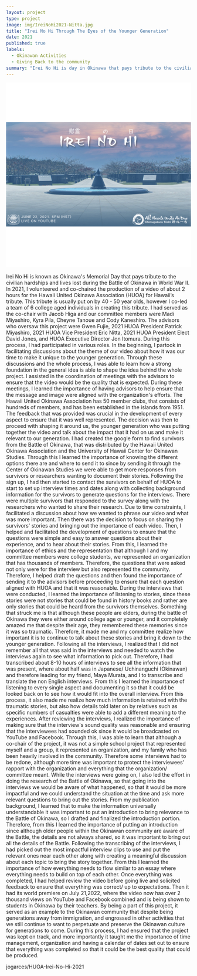 ```yaml
---
layout: project
type: project
image: img/IreiNoHi2021-Nitta.jpg
title: "Irei No Hi Through The Eyes of the Younger Generation"
date: 2021
published: true
labels:
  - Okinawan Activities
  - Giving Back to the community
summary: "Irei No Hi is day in Okinawa that pays tribute to the civilian hardships and lives lost during the Battle of Okinawa. In 2021, I cochaired the production of the Hawaii United Okinawa Association's tribute."
---
```


<img class="img-fluid" src="../img/IreiNoHi2021-Nitta.jpg">

Irei No Hi is known as Okinawa's Memorial Day that pays tribute to the civilian hardships and lives lost during the Battle of Okinawa in World War II. In 2021, I volunteered and co-chaired the production of a video of about 2 hours for the Hawaii United Okinawa Association (HUOA) for Hawaii’s tribute. This tribute is usually put on by 40 - 50 year olds, however I co-led a team of 6 college aged individuals in creating this tribute. I had served as the co-chair with Jacob Higa and our committee members were Madi Miyashiro, Kyra Pila, Cheyne Tanoue and Cody Kaneshiro. The advisors who oversaw this project were Gwen Fujie, 2021 HUOA President Patrick Miyashiro, 2021 HUOA Vice President Eric Nitta, 2021 HUOA President Elect David Jones, and HUOA Executive Director Jon Itomura. 
During this process, I had participated in various roles. In the beginning, I partook in facilitating discussions about the theme of our video about how it was our time to make it unique to the younger generation. Through these discussions and the whole process, I was able to learn how a strong foundation in the general idea is able to shape the idea behind the whole project. I assisted in the coordination of meetings with the advisors to ensure that the video would be the quality that is expected. During these meetings, I learned the importance of having advisors to help ensure that the message and image were aligned with the organization's efforts. The Hawaii United Okinawa Association has 50 member clubs, that consists of hundreds of members, and has been established in the islands from 1951. The feedback that was provided was crucial in the development of every aspect to ensure that it was well represented. The decision was then to proceed with shaping it around us, the younger generation who was putting together the video and talk about the impact that it had on us and make it relevant to our generation.
I had created the google form to find survivors from the Battle of Okinawa, that was distributed by the Hawaii United Okinawa Association and the University of Hawaii Center for Okinawan Studies. Through this I learned the importance of knowing the different options there are and where to send it to since by sending it through the Center of Okinawan Studies we were able to get more responses from survivors or researchers wanting to document their stories. Following the sign up, I had then started to contact the survivors on behalf of HUOA to start to set up interview times and dates along with collecting background information for the survivors to generate questions for the interviews. 
There were multiple survivors that responded to the survey along with the researchers who wanted to share their research. Due to time constraints, I facilitated a discussion about how we wanted to phrase our video and what was more important. Then there was the decision to focus on sharing the survivors' stories and bringing out the importance of each video. Then, I helped and facilitated the development of questions to ensure that the questions were simple and easy to answer questions about their experience, and to hear about their stories. From this, I learned the importance of ethics and the representation that although I and my committee members were college students, we represented an organization that has thousands of members. Therefore, the questions that were asked not only were for the interview but also represented the community. Therefore, I helped draft the questions and then found the importance of sending it to the advisors before proceeding to ensure that each question aligned with HUOA and that it was reasonable. 
During the interviews that were conducted, I learned the importance of listening to stories, since these stories were not stories that could be found in history books and rather are only stories that could be heard from the survivors themselves. Something that struck me is that although these people are elders, during the battle of Okinawa they were either around college age or younger, and it completely amazed me that despite their age, they remembered these memories since it was so traumatic. Therefore, it made me and my committee realize how important it is to continue to talk about these stories and bring it down to the younger generation. 
Following all the interviews, I realized that I did not remember all that was said in the interviews and needed to watch the interviews again to see what information to pick out. Therefore, I had transcribed about 8-10 hours of interviews to see all the information that was present, where about half was in Japanese/ Uchinanguchi (Okinawan) and therefore leading for my friend, Maya Murata, and I to transcribe and translate the non English interviews. From this I learned the importance of listening to every single aspect and documenting it so that it could be looked back on to see how it would fit into the overall interview. From this process, it also made me realize how much information is retained with the traumatic stories, but also how details told later on by relatives such as specific numbers of casualties were able to add a different meaning to the experiences. After reviewing the interviews, I realized the importance of making sure that the interview's sound quality was reasonable and ensuring that the interviewees had sounded ok since it would be broadcasted on YouTube and Facebook. Through this, I was able to learn that although a co-chair of the project, it was not a simple school project that represented myself and a group, it represented an organization, and my family who has been heavily involved in the community. Therefore some interviews had to be redone, although more time was important to protect the interviewees' rapport with the organization and everything that the organization/ committee meant. 
While the interviews were going on, I also led the effort in doing the research of the Battle of Okinawa, so that going into the interviews we would be aware of what happened, so that it would be more impactful and we could understand the situation at the time and ask more relevant questions to bring out the stories. From my publication background, I learned that to make the information universally understandable it was important to put an introduction to bring relevance to the Battle of Okinawa, so I drafted and finalized the introduction portion. Therefore, from this I learned the importance of putting an introduction since although older people within the Okinawan community are aware of the Battle, the details are not always shared, so it was important to bring out all the details of the Battle. 
Following the transcribing of the interviews, I had picked out the most impactful interview clips to use and put the relevant ones near each other along with creating a meaningful discussion about each topic to bring the story together. From this I learned the importance of how everything needs to flow similar to an essay where everything needs to build on top of each other. 
Once everything was completed, I had helped review the video before going live and solicited feedback to ensure that everything was correct/ up to expectations. Then it had its world premiere on July 21,2022, where the video now has over 2 thousand views on YouTube and Facebook combined and is being shown to students in Okinawa by their teachers. By being a part of this project, it served as an example to the Okinawan community that despite being generations away from immigration, and engrossed in other activities that we still continue to want to perpetuate and preserve the Okinawan culture for generations to come. 
During this process, I had ensured that the project was kept on track, and more importantly it taught me the importance of time management, organization and having a calendar of dates set out to ensure that everything was completed so that it could be the best quality that could be produced.

</i>jogarces/HUOA-Irei-No-Hi-2021</a>
